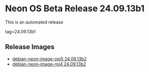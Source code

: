 # Neon OS Beta Release 24.09.13b1
This is an automated release

tag=24.09.13b1

## Release Images
- [debian-neon-image-opi5 24.09.13b2](https://download.neonaiservices.com/neon_os/core/rpi4/dev/debian-neon-image-rpi4_2024-09-13_19_32.img.xz)
- [debian-neon-image-rpi4 24.09.13b2](https://download.neonaiservices.com/neon_os/core/rpi4/dev/debian-neon-image-rpi4_2024-09-13_19_32.img.xz)
